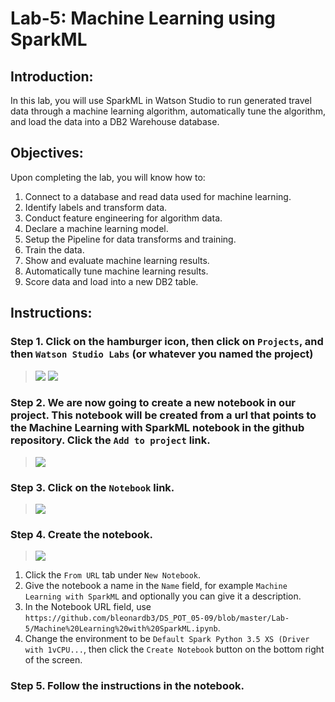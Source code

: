 # Lab-5: Machine Learning using SparkML

## Introduction:
In this lab, you will use SparkML in Watson Studio to run generated travel data through a machine learning algorithm, automatically tune the algorithm, and load the data into a DB2 Warehouse database.

## Objectives:
Upon completing the lab, you will know how to:

1. Connect to a database and read data used for machine learning.
2. Identify labels and transform data.
3. Conduct feature engineering for algorithm data.
4. Declare a machine learning model.
5. Setup the Pipeline for data transforms and training.
6. Train the data.
7. Show and evaluate machine learning results.
8. Automatically tune machine learning results.
9. Score data and load  into a new DB2 table. 

## Instructions:

### Step 1.  Click on the hamburger icon, then click on `Projects`, and then `Watson Studio Labs` (or whatever you named the project)

> <img src="https://github.com/bleonardb3/DS_POT_02-07/blob/master/images/Navigation%20Selection.png"/>
> <img src="https://github.com/bleonardb3/DS_POT_02-07/blob/master/Lab-2/images/ClickonWatsonStudioLabs.png"/>

### Step 2.  We are now going to create a new notebook in our project. This notebook will be created from a url that points to the Machine Learning with SparkML notebook in the github repository. Click the `Add to project` link.  

> <img src="https://github.com/bleonardb3/DS_POT_02-07/blob/master/Lab-2/images/ClickAddtoProject.png"/>

### Step 3. Click on the `Notebook` link. 

> <img src="https://github.com/bleonardb3/DS_POT_02-07/blob/master/Lab-2/images/Clickon%20Notebook.png"/>

### Step 4.  Create the notebook.

> <img src="https://github.com/bleonardb3/DS_POT_02-07/blob/master/Lab-2/images/EnterNotebookInfo.png"/>

1. Click the `From URL` tab under `New Notebook`.
1. Give the notebook a name in the `Name` field, for example `Machine Learning with SparkML` and optionally you can give it a description.
1. In the Notebook URL field, use `https://github.com/bleonardb3/DS_POT_05-09/blob/master/Lab-5/Machine%20Learning%20with%20SparkML.ipynb`.
1. Change the environment to be `Default Spark Python 3.5 XS (Driver with 1vCPU...`, then click the `Create Notebook` button on the bottom right of the screen.

### Step 5.  Follow the instructions in the notebook.




